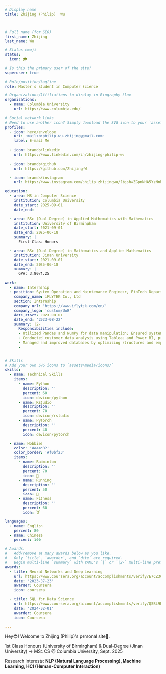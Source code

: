 ```yaml
---
# Display name
title: Zhijing (Philip)  Wu 



# Full name (for SEO)
first_name: Zhijing
last_name: Wu

# Status emoji
status:
  icon: 🎓

# Is this the primary user of the site?
superuser: true

# Role/position/tagline
role: Master's student in Computer Science

# Organizations/Affiliations to display in Biography blox
organizations:
  - name: Columbia University
    url: https://www.columbia.edu/

# Social network links
# Need to use another icon? Simply download the SVG icon to your `assets/media/icons/` folder.
profiles:
  - icon: hero/envelope
    url: 'mailto:philip.wu.zhijing@gmail.com'
    label: E-mail Me
    
  - icon: brands/linkedin
    url: https://www.linkedin.com/in/zhijing-philip-wu
    
  - icon: brands/github
    url: https://github.com/Zhijing-W
 
  - icon: brands/instagram
    url: https://www.instagram.com/philip_zhijingwu/?igsh=ZGpnNHA5YzNnbm9k&utm_source=ig_contact_invite#

education:
  - area: MS in Computer Science
    institution: Columbia University
    date_start: 2025-09-01
    date_end: 
    
  - area: BSc (Dual-Degree) in Applied Mathematics with Mathematics
    institution: University of Birmingham
    date_start: 2021-09-01
    date_end: 2025-06-18
    summary: |
      First-Class Honors

  - area: BSc (Dual-Degree) in Mathematics and Applied Mathematics
    institution: Jinan University
    date_start: 2021-09-01
    date_end: 2025-06-18
    summary: |
      GPA: 3.80/4.25
      
work:
  - name: Internship
  - position: System Operation and Maintenance Engineer, FinTech Department
    company_name: iFLYTEK Co., Ltd
    section: Internship
    company_url: 'https://www.iflytek.com/en/'
    company_logo: 'custom/UoB'
    date_start: 2023-08-01
    date_end: '2023-08-22'
    summary: |2-
      Responsibilities include:
      - Utilized Pandas and NumPy for data manipulation; Ensured system stability through regular backups and updates, addressing issues like data retrieval.
      - Conducted customer data analysis using Tableau and Power BI, producing insightful meeting reports.
      - Managed and improved databases by optimizing structures and employing MySQL and MongoDB for storage and query enhancement; Developed backend modules for user management systems.
      - 
 

# Skills
# Add your own SVG icons to `assets/media/icons/`
skills:
  - name: Technical Skills
    items:
      - name: Python
        description: ''
        percent: 60
        icon: devicon/python
      - name: Rstudio
        description: ''
        percent: 70
        icon: devicon/rstudio
      - name: PyTorch
        description: ''
        percent: 40
        icon: devicon/pytorch
  
  - name: Hobbies
    color: '#eeac02'
    color_border: '#f0bf23'
    items:
      - name: Badminton
        description: ''
        percent: 70
        icon: 🏸
      - name: Running
        description: ''
        percent: 50
        icon: 🏃
      - name: Fitness 
        description: ''
        percent: 60
        icon: 🏋

languages:
  - name: English
    percent: 80
  - name: Chinese
    percent: 100

# Awards.
#   Add/remove as many awards below as you like.
#   Only `title`, `awarder`, and `date` are required.
#   Begin multi-line `summary` with YAML's `|` or `|2-` multi-line prefix and indent 2 spaces below.
awards:
  - title: Neural Networks and Deep Learning
    url: https://www.coursera.org/account/accomplishments/verify/E7CZ3C76UX4E
    date: '2023-07-23'
    awarder: Coursera
    icon: coursera
    
  - title: SQL for Data Science
    url: https://www.coursera.org/account/accomplishments/verify/QSBL9BCUAVE4
    date: '2024-02-01'
    awarder: Coursera
    icon: Coursera
    
---
```

<p style="margin-bottom: 0.5em;">Hey😎! Welcome to Zhijing (Philip)'s personal site🎉.</p>
<p style="margin-bottom: 0.5em;">1st Class Honours (University of Birmingham) & Dual-Degree (Jinan University) → MSc CS @ Columbia University, Sept. 2025</p>
<p>Research interests: <b>NLP (Natural Language Processing), Machine Learning, HCI (Human-Computer Interaction)</b></p>



